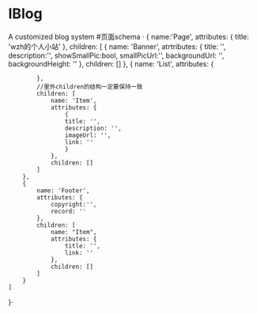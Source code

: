 
# IBlog
A customized blog system
#页面schema
·
{
    name:'Page',
    attributes: {
        title: 'wzh的个人小站'
    },
    children: [
        {
            name: 'Banner',
            atrtributes: {
                title: '',
                description:'',
                showSmallPic:bool,
                smallPicUrl:'',
                backgroundUrl: '',
                backgroundHeight: ''
            },
            children: []
        },
        {
            name: 'List',
            attributes: {

            },
            //里外children的结构一定要保持一致
            children: [
                name: 'Item',
                attributes: {
                    {
                    title: '',
                    description: '',
                    imageUrl: '',
                    link: ''
                    }
                },
                children: []
            ]
        },
        {
            name: 'Footer',
            attributes: {
                copyright:'',
                record: ''
            },
            children: [
                name: "Item",
                attributes: {
                    title: '',
                    link: ''
                },
                children: []
            ]
        }
    ]
}·

